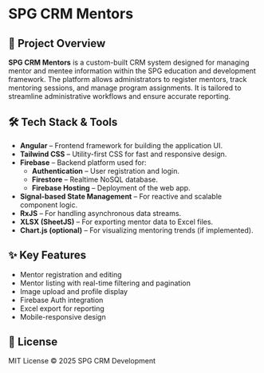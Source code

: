 # SPG CRM Mentors

## 📌 Project Overview

**SPG CRM Mentors** is a custom-built CRM system designed for managing mentor and mentee information within the SPG education and development framework. The platform allows administrators to register mentors, track mentoring sessions, and manage program assignments. It is tailored to streamline administrative workflows and ensure accurate reporting.

## 🛠 Tech Stack & Tools

- **Angular** – Frontend framework for building the application UI.
- **Tailwind CSS** – Utility-first CSS for fast and responsive design.
- **Firebase** – Backend platform used for:
  - **Authentication** – User registration and login.
  - **Firestore** – Realtime NoSQL database.
  - **Firebase Hosting** – Deployment of the web app.
- **Signal-based State Management** – For reactive and scalable component logic.
- **RxJS** – For handling asynchronous data streams.
- **XLSX (SheetJS)** – For exporting mentor data to Excel files.
- **Chart.js (optional)** – For visualizing mentoring trends (if implemented).

## ✨ Key Features

- Mentor registration and editing
- Mentor listing with real-time filtering and pagination
- Image upload and profile display
- Firebase Auth integration
- Excel export for reporting
- Mobile-responsive design


## 📄 License

MIT License © 2025 SPG CRM Development
